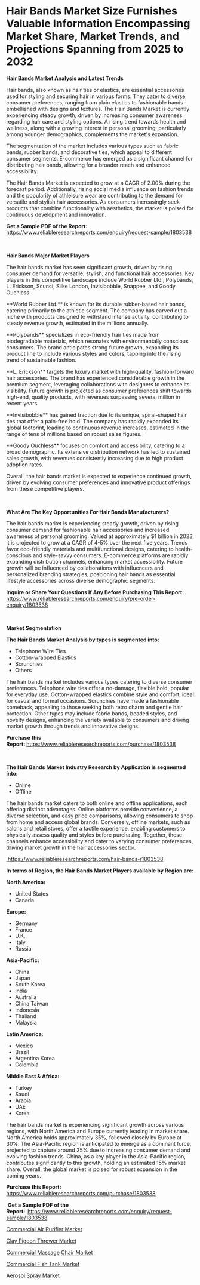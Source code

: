 <p><h1>Hair Bands Market Size Furnishes Valuable Information Encompassing Market Share, Market Trends, and Projections Spanning from 2025 to 2032</h1></p><p><strong>Hair Bands Market Analysis and Latest Trends</strong></p>
<p><p>Hair bands, also known as hair ties or elastics, are essential accessories used for styling and securing hair in various forms. They cater to diverse consumer preferences, ranging from plain elastics to fashionable bands embellished with designs and textures. The Hair Bands Market is currently experiencing steady growth, driven by increasing consumer awareness regarding hair care and styling options. A rising trend towards health and wellness, along with a growing interest in personal grooming, particularly among younger demographics, complements the market's expansion.</p><p>The segmentation of the market includes various types such as fabric bands, rubber bands, and decorative ties, which appeal to different consumer segments. E-commerce has emerged as a significant channel for distributing hair bands, allowing for a broader reach and enhanced accessibility.</p><p>The Hair Bands Market is expected to grow at a CAGR of 2.00% during the forecast period. Additionally, rising social media influence on fashion trends and the popularity of athleisure wear are contributing to the demand for versatile and stylish hair accessories. As consumers increasingly seek products that combine functionality with aesthetics, the market is poised for continuous development and innovation.</p></p>
<p><strong>Get a Sample PDF of the Report:&nbsp;</strong> <a href="https://www.reliableresearchreports.com/enquiry/request-sample/1803538?utm_campaign=41&utm_medium=2&utm_source=Github&utm_content=ia&utm_term=04042025&utm_id=hair-bands">https://www.reliableresearchreports.com/enquiry/request-sample/1803538</a></p>
<p>&nbsp;</p>
<p><strong>Hair Bands Major Market Players</strong></p>
<p><p>The hair bands market has seen significant growth, driven by rising consumer demand for versatile, stylish, and functional hair accessories. Key players in this competitive landscape include World Rubber Ltd., Polybands, L. Erickson, Scunci, Silke London, Invisibobble, Snappee, and Goody Ouchless.</p><p>**World Rubber Ltd.** is known for its durable rubber-based hair bands, catering primarily to the athletic segment. The company has carved out a niche with products designed to withstand intense activity, contributing to steady revenue growth, estimated in the millions annually.</p><p>**Polybands** specializes in eco-friendly hair ties made from biodegradable materials, which resonates with environmentally conscious consumers. The brand anticipates strong future growth, expanding its product line to include various styles and colors, tapping into the rising trend of sustainable fashion.</p><p>**L. Erickson** targets the luxury market with high-quality, fashion-forward hair accessories. The brand has experienced considerable growth in the premium segment, leveraging collaborations with designers to enhance its visibility. Future growth is projected as consumer preferences shift towards high-end, quality products, with revenues surpassing several million in recent years.</p><p>**Invisibobble** has gained traction due to its unique, spiral-shaped hair ties that offer a pain-free hold. The company has rapidly expanded its global footprint, leading to continuous revenue increases, estimated in the range of tens of millions based on robust sales figures.</p><p>**Goody Ouchless** focuses on comfort and accessibility, catering to a broad demographic. Its extensive distribution network has led to sustained sales growth, with revenues consistently increasing due to high product adoption rates.</p><p>Overall, the hair bands market is expected to experience continued growth, driven by evolving consumer preferences and innovative product offerings from these competitive players.</p></p>
<p>&nbsp;</p>
<p><strong>What Are The Key Opportunities For Hair Bands Manufacturers?</strong></p>
<p><p>The hair bands market is experiencing steady growth, driven by rising consumer demand for fashionable hair accessories and increased awareness of personal grooming. Valued at approximately $1 billion in 2023, it is projected to grow at a CAGR of 4-5% over the next five years. Trends favor eco-friendly materials and multifunctional designs, catering to health-conscious and style-savvy consumers. E-commerce platforms are rapidly expanding distribution channels, enhancing market accessibility. Future growth will be influenced by collaborations with influencers and personalized branding strategies, positioning hair bands as essential lifestyle accessories across diverse demographic segments.</p></p>
<p><strong>Inquire or Share Your Questions If Any Before Purchasing This Report:</strong> <a href="https://www.reliableresearchreports.com/enquiry/pre-order-enquiry/1803538?utm_campaign=41&utm_medium=2&utm_source=Github&utm_content=ia&utm_term=04042025&utm_id=hair-bands">https://www.reliableresearchreports.com/enquiry/pre-order-enquiry/1803538</a></p>
<p>&nbsp;</p>
<p><strong>Market Segmentation</strong></p>
<p><strong>The Hair Bands Market Analysis by types is segmented into:</strong></p>
<p><ul><li>Telephone Wire Ties</li><li>Cotton-wrapped Elastics</li><li>Scrunchies</li><li>Others</li></ul></p>
<p><p>The hair bands market includes various types catering to diverse consumer preferences. Telephone wire ties offer a no-damage, flexible hold, popular for everyday use. Cotton-wrapped elastics combine style and comfort, ideal for casual and formal occasions. Scrunchies have made a fashionable comeback, appealing to those seeking both retro charm and gentle hair protection. Other types may include fabric bands, beaded styles, and novelty designs, enhancing the variety available to consumers and driving market growth through trends and innovative designs.</p></p>
<p><strong>Purchase this Report:&nbsp;</strong><a href="https://www.reliableresearchreports.com/purchase/1803538?utm_campaign=41&utm_medium=2&utm_source=Github&utm_content=ia&utm_term=04042025&utm_id=hair-bands">https://www.reliableresearchreports.com/purchase/1803538</a></p>
<p>&nbsp;</p>
<p><strong>The Hair Bands Market Industry Research by Application is segmented into:</strong></p>
<p><ul><li>Online</li><li>Offline</li></ul></p>
<p><p>The hair bands market caters to both online and offline applications, each offering distinct advantages. Online platforms provide convenience, a diverse selection, and easy price comparisons, allowing consumers to shop from home and access global brands. Conversely, offline markets, such as salons and retail stores, offer a tactile experience, enabling customers to physically assess quality and styles before purchasing. Together, these channels enhance accessibility and cater to varying consumer preferences, driving market growth in the hair accessories sector.</p></p>
<p><a href="https://www.reliableresearchreports.com/hair-bands-r1803538?utm_campaign=41&utm_medium=2&utm_source=Github&utm_content=ia&utm_term=04042025&utm_id=hair-bands">&nbsp;https://www.reliableresearchreports.com/hair-bands-r1803538</a></p>
<p><strong>In terms of Region, the Hair Bands Market Players available by Region are:</strong></p>
<p>
    <p> <strong> North America: </strong>
        <ul>
            <li>United States</li>
            <li>Canada</li>
        </ul>
        </p> 
    <p> <strong> Europe: </strong>
        <ul>
            <li>Germany</li>
            <li>France</li>
            <li>U.K.</li>
            <li>Italy</li>
            <li>Russia</li>
        </ul>
        </p> 
    <p> <strong> Asia-Pacific: </strong>
        <ul>
            <li>China</li>
            <li>Japan</li>
            <li>South Korea</li>
            <li>India</li>
            <li>Australia</li>
            <li>China Taiwan</li>
            <li>Indonesia</li>
            <li>Thailand</li>
            <li>Malaysia</li>
        </ul>
        </p> 
    <p> <strong> Latin America: </strong>
        <ul>
            <li>Mexico</li>
            <li>Brazil</li>
            <li>Argentina Korea</li>
            <li>Colombia</li>
        </ul>
        </p> 
    <p> <strong> Middle East & Africa: </strong>
        <ul>
            <li>Turkey</li>
            <li>Saudi</li>
            <li>Arabia</li>
            <li>UAE</li>
            <li>Korea</li>
        </ul>
    </p>
    </p>
<p><p>The hair bands market is experiencing significant growth across various regions, with North America and Europe currently leading in market share. North America holds approximately 35%, followed closely by Europe at 30%. The Asia-Pacific region is anticipated to emerge as a dominant force, projected to capture around 25% due to increasing consumer demand and evolving fashion trends. China, as a key player in the Asia-Pacific region, contributes significantly to this growth, holding an estimated 15% market share. Overall, the global market is poised for robust expansion in the coming years.</p></p>
<p><strong>Purchase this Report: </strong><a href="https://www.reliableresearchreports.com/purchase/1803538?utm_campaign=41&utm_medium=2&utm_source=Github&utm_content=ia&utm_term=04042025&utm_id=hair-bands">https://www.reliableresearchreports.com/purchase/1803538</a></p>
<p>&nbsp;<strong>Get a Sample PDF of the Report:&nbsp;&nbsp;</strong><a href="https://www.reliableresearchreports.com/enquiry/request-sample/1803538?utm_campaign=41&utm_medium=2&utm_source=Github&utm_content=ia&utm_term=04042025&utm_id=hair-bands">https://www.reliableresearchreports.com/enquiry/request-sample/1803538</a></p>
<p><strong></strong></p>
<p><p><a href="https://github.com/warshatulang0/Market-Research-Report-List-1/blob/main/commercial-air-purifier-market.md?utm_campaign=41&utm_medium=2&utm_source=Github&utm_content=ia&utm_term=04042025&utm_id=hair-bands">Commercial Air Purifier Market</a></p><p><a href="https://github.com/syiqvanyo/Market-Research-Report-List-1/blob/main/clay-pigeon-thrower-market.md?utm_campaign=41&utm_medium=2&utm_source=Github&utm_content=ia&utm_term=04042025&utm_id=hair-bands">Clay Pigeon Thrower Market</a></p><p><a href="https://github.com/gripeluigstt/Market-Research-Report-List-1/blob/main/commercial-massage-chair-market.md?utm_campaign=41&utm_medium=2&utm_source=Github&utm_content=ia&utm_term=04042025&utm_id=hair-bands">Commercial Massage Chair Market</a></p><p><a href="https://github.com/minakibanov/Market-Research-Report-List-1/blob/main/commercial-fish-tank-market.md?utm_campaign=41&utm_medium=2&utm_source=Github&utm_content=ia&utm_term=04042025&utm_id=hair-bands">Commercial Fish Tank Market</a></p><p><a href="https://github.com/yepezkommakp/Market-Research-Report-List-1/blob/main/aerosol-spray-market.md?utm_campaign=41&utm_medium=2&utm_source=Github&utm_content=ia&utm_term=04042025&utm_id=hair-bands">Aerosol Spray Market</a></p></p>